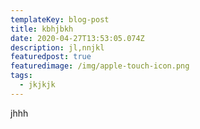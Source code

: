 ```yaml
---
templateKey: blog-post
title: kbhjbkh
date: 2020-04-27T13:53:05.074Z
description: jl,nnjkl
featuredpost: true
featuredimage: /img/apple-touch-icon.png
tags:
  - jkjkjk
---
```

jhhh